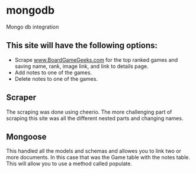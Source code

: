 # mongodb
Mongo db integration


## This site will have the following options: 
* Scrape www.BoardGameGeeks.com for the top ranked games and saving name, rank, image link, and link to details page.
* Add notes to one of the games.
* Delete notes to one of the games.

## Scraper
The scraping was done using cheerio. The more challenging part of scraping this site was all the different nested parts and changing names. 

## Mongoose 
This handled all the models and schemas and allowes you to link two or more documents. In this case that was the Game table with the notes table. This will allow you to use a method called populate.






